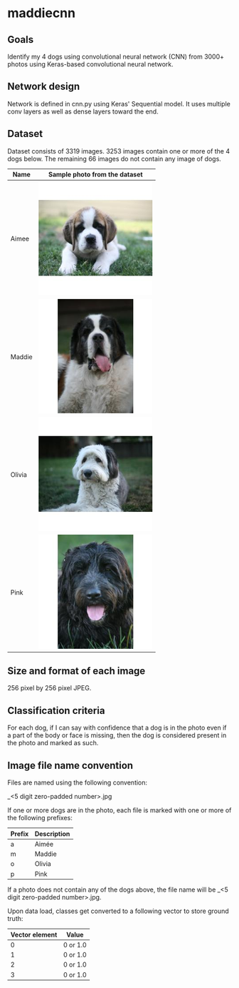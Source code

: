 # maddiecnn
## Goals
Identify my 4 dogs using convolutional neural network (CNN) from 3000+ photos using Keras-based convolutional neural network.

## Network design
Network is defined in cnn.py using Keras' Sequential model.  It uses multiple conv layers as well as dense layers toward the end.

## Dataset
Dataset consists of 3319 images.  3253 images contain one or more of the 4 dogs below.  The remaining 66 images do not contain any image of dogs. 

|  Name | Sample photo from the dataset  |
|---|---|
| Aimee | ![Image of Aimee](assets/images/a_02059.jpg_256x256.jpg) |
| Maddie | ![Image of Maddie](assets/images/m_01409.jpg_256x256.jpg) |
| Olivia | ![Image of Olivia](assets/images/o_01106.jpg_256x256.jpg) |
| Pink | ![Image of Pink](assets/images/p_01216.jpg_256x256.jpg) |

## Size and format of each image
256 pixel by 256 pixel JPEG.

## Classification criteria
For each dog, if I can say with confidence that a dog is in the photo even if a part of the body or face is missing, then the dog is considered present in the photo and marked as such.

## Image file name convention 
Files are named using the following convention:

<Name prefixes>_<5 digit zero-padded number>.jpg

If one or more dogs are in the photo, each file is marked with one or more of the following prefixes: 

| Prefix | Description
|---|---|
| a | Aimée |
| m | Maddie |
| o | Olivia |
| p | Pink |

  
If a photo does not contain any of the dogs above, the file name will be _<5 digit zero-padded number>.jpg.

Upon data load, classes get converted to a following vector to store ground truth:

| Vector element | Value |
|---|---|
|0|0 or 1.0|
|1|0 or 1.0|
|2|0 or 1.0|
|3|0 or 1.0|
